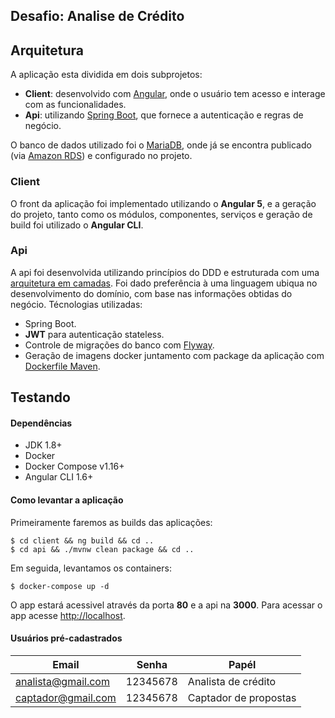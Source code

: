 ## Desafio: Analise de Crédito

## Arquitetura
A aplicação esta dividida em dois subprojetos:
-  **Client**: desenvolvido com [Angular](https://angular.io), onde o usuário tem acesso e interage com as funcionalidades.
-  **Api**: utilizando [Spring Boot](https://spring.io/), que fornece a autenticação e regras de negócio.

O banco de dados utilizado foi o [MariaDB](https://mariadb.org/),  onde já se encontra publicado (via [Amazon RDS](https://aws.amazon.com/pt/rds/)) e configurado no projeto.

### Client
O front da aplicação foi implementado utilizando o **Angular 5**, e a geração do projeto, tanto como os módulos, componentes, serviços e geração de build foi utilizado o **Angular CLI**.

### Api
A api foi desenvolvida utilizando princípios do DDD e estruturada com uma [arquitetura em camadas](http://dddsample.sourceforge.net/architecture.html). Foi dado preferência à uma linguagem ubiqua no desenvolvimento do domínio, com base nas informações obtidas do negócio. Técnologias utilizadas:

- Spring Boot.
 - **JWT** para autenticação stateless.
 - Controle de migrações do banco com [Flyway](https://flywaydb.org/).
 - Geração de imagens docker juntamento com package da aplicação com [Dockerfile Maven](https://github.com/spotify/dockerfile-maven).

## Testando
#### Dependências
 - JDK 1.8+
 - Docker
 - Docker Compose v1.16+
 - Angular CLI 1.6+

#### Como levantar a aplicação
Primeiramente faremos as builds das aplicações:

    $ cd client && ng build && cd ..
    $ cd api && ./mvnw clean package && cd ..

Em seguida, levantamos os containers:

    $ docker-compose up -d

O app estará acessivel através da porta **80** e a api na **3000**. Para acessar o app acesse [http://localhost](http://localhost).

#### Usuários pré-cadastrados

| Email| Senha|Papél|
|--|--|--|
|analista@gmail.com|12345678|Analista de crédito|
|captador@gmail.com|12345678|Captador de propostas|

